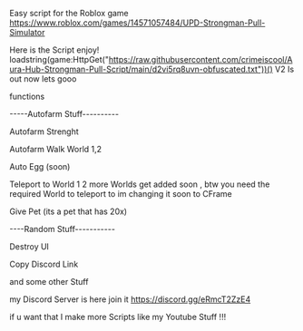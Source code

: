 Easy script for the Roblox game https://www.roblox.com/games/14571057484/UPD-Strongman-Pull-Simulator

Here is the Script enjoy! loadstring(game:HttpGet("https://raw.githubusercontent.com/crimeiscool/Aura-Hub-Strongman-Pull-Script/main/d2vi5rq8uvn-obfuscated.txt"))()
V2 Is out now lets gooo


functions

-----Autofarm Stuff----------

Autofarm Strenght

Autofarm Walk World 1,2

Auto Egg (soon)

Teleport to World 1 2 more Worlds get added soon , btw you need the required World to teleport to im changing it soon to CFrame 

Give Pet (its a pet that has 20x)

----Random Stuff-----------

Destroy UI

Copy Discord Link

and some other Stuff

my Discord Server is here join it https://discord.gg/eRmcT2ZzE4 

if u want that I make more Scripts like my Youtube Stuff !!!

